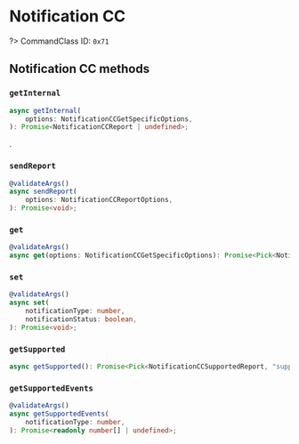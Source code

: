 # Notification CC

?> CommandClass ID: `0x71`

## Notification CC methods

### `getInternal`

```ts
async getInternal(
	options: NotificationCCGetSpecificOptions,
): Promise<NotificationCCReport | undefined>;
```

.

### `sendReport`

```ts
@validateArgs()
async sendReport(
	options: NotificationCCReportOptions,
): Promise<void>;
```

### `get`

```ts
@validateArgs()
async get(options: NotificationCCGetSpecificOptions): Promise<Pick<NotificationCCReport, "notificationStatus" | "notificationEvent" | "alarmLevel" | "zensorNetSourceNodeId" | "eventParameters" | "sequenceNumber"> | undefined>;
```

### `set`

```ts
@validateArgs()
async set(
	notificationType: number,
	notificationStatus: boolean,
): Promise<void>;
```

### `getSupported`

```ts
async getSupported(): Promise<Pick<NotificationCCSupportedReport, "supportsV1Alarm" | "supportedNotificationTypes"> | undefined>;
```

### `getSupportedEvents`

```ts
@validateArgs()
async getSupportedEvents(
	notificationType: number,
): Promise<readonly number[] | undefined>;
```
